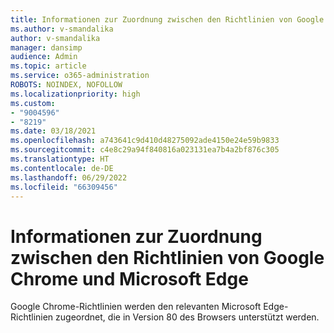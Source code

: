 ```yaml
---
title: Informationen zur Zuordnung zwischen den Richtlinien von Google Chrome und Microsoft Edge
ms.author: v-smandalika
author: v-smandalika
manager: dansimp
audience: Admin
ms.topic: article
ms.service: o365-administration
ROBOTS: NOINDEX, NOFOLLOW
ms.localizationpriority: high
ms.custom:
- "9004596"
- "8219"
ms.date: 03/18/2021
ms.openlocfilehash: a743641c9d410d48275092ade4150e24e59b9833
ms.sourcegitcommit: c4e8c29a94f840816a023131ea7b4a2bf876c305
ms.translationtype: HT
ms.contentlocale: de-DE
ms.lasthandoff: 06/29/2022
ms.locfileid: "66309456"
---
```

# <a name="learn-about-mapping-between-google-chromes-and-microsoft-edges-policies"></a>Informationen zur Zuordnung zwischen den Richtlinien von Google Chrome und Microsoft Edge

Google Chrome-Richtlinien werden den relevanten Microsoft Edge-Richtlinien zugeordnet, die in Version 80 des Browsers unterstützt werden. <!--For more information, see `[Google Chrome to Microsoft Edge policy mapping](https://docs.microsoft.com/deployedge/microsoft-edge-policy-map-chrome-to-newedge)`.-->

